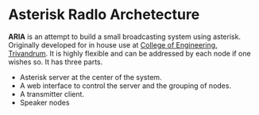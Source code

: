 # Asterisk RadIo Archetecture

__ARIA__ is an attempt to build a small broadcasting system using
asterisk. Originally developed for in house use at [College of Engineering, Trivandrum](http://cet.ac.in). It is highly flexible and can be addressed by each node if one wishes so. It has three parts.

 - Asterisk server at the center of the system.
 - A web interface to control the server and the grouping of nodes.
 - A transmitter client.
 - Speaker nodes

